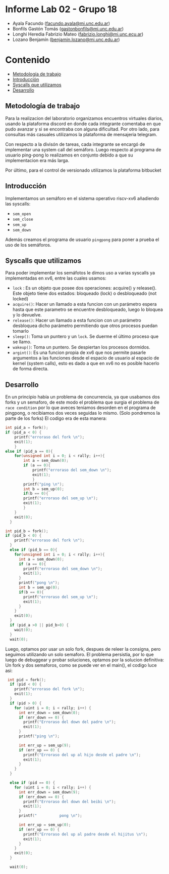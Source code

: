 # Informe Lab 02 - Grupo 18
- Ayala Facundo (facundo.ayala@mi.unc.edu.ar)
- Bonfils Gastón Tomás (gastonbonfils@mi.unc.edu.ar)
- Longhi Heredia Fabrizio Mateo (fabrizio.longhi@mi.unc.ecu.ar)
- Lozano Benjamín (benjamin.lozano@mi.unc.edu.ar)

# Contenido

* [Metodología de trabajo](#Metodología-de-trabajo)
* [Introducción](#Introducción)
* [Syscalls que utilizamos](#Syscalls-que-utilizamos)
* [Desarrollo](#Desarrollo)


## Metodología de trabajo

Para la realizacion del laboratorio organizamos encuentros virtuales diarios, usando la plataforma discord en donde cada integrante comentaba en que pudo avanzar y si se encontraba con alguna dificultad. Por otro lado, para consultas más casuales utilizamos la plataforma de mensajeria telegram.

Con respecto a la divisón de tareas, cada integrante se encargó de implementar una system call del semáforo. Luego respecto al programa de usuario ping-pong lo realizamos en conjunto debido a que su implementacion era más larga.

Por último, para el control de versionado utilizamos la plataforma bitbucket



## Introducción
Implementamos un semáforo en el sistema operativo riscv-xv6 añadiendo las syscalls:
* `sem_open`
* `sem_close`
* `sem_up`
* `sem_down`

Además creamos el programa de usuario `pingpong` para poner a prueba el uso de los semáforos.


## Syscalls que utilizamos
Para poder implementar los semáfotos le dimos uso a varias syscalls ya implementadas en xv6, entre las cuales usamos:
* `lock` : Es un objeto que posee dos operaciones: acquire() y release(). Este objeto tiene dos estados: bloqueado (lock) o desbloqueado (not locked)
* `acquire()`: Hacer un llamado a esta funcion con un parámetro espera hasta que este parametro se encuentre desbloqueado, luego lo bloquea y lo devuelve.
* `release()`: Hacer un llamado a esta funcion con un parámetro desbloquea dicho parámetro permitiendo que otros procesos puedan tomarlo
* `sleep()`: Toma un puntero y un `lock`. Se duerme el último proceso que se llamo.
* `wakeup()`: Toma un puntero. Se despiertan los procesos dormidos.
* `argint()`: Es una funcion propia de xv6 que nos permite pasarle argumentos a las funciones desde el espacio de usuario al espacio de kernel (system calls), esto es dado a que en xv6 no es posible hacerlo de forma directa. 


## Desarrollo
En un principio había un problema de concurrencia, ya que usabamos dos forks y un semaforo, de este modo el problema que surgia el problema de `race condition` por lo que aveces teniamos desorden en el programa de pingpong, o recibiamos dos veces seguidas lo mismo. (Solo pondremos la parte de los forks)
El codigo era de esta manera:
```c
int pid_a = fork();
if (pid_a < 0) {
    printf("erroraso del fork \n");
    exit(1);
    }
else if (pid_a == 0){
    for(unsigned int i = 0; i < rally; i++){
        int a = sem_down(0);
        if (a == 0){
            printf("erroraso del sem_down \n");
            exit(1);
            }
        printf("ping \n");
        int b = sem_up(0);
        if(b == 0){
        printf("erroraso del sem_up \n");
        exit(1);
        }
    }
    exit(0);
  }

int pid_b = fork();
if (pid_b < 0) {
    printf("erroraso del fork \n");
  }
  else if (pid_b == 0){
    for(unsigned int i = 0; i < rally; i++){
      int a = sem_down(0);
      if (a == 0){
        printf("erroraso del sem_down \n");
        exit(1);
      }      
      printf("pong \n");
      int b = sem_up(0);
      if(b == 0){
        printf("erroraso del sem_up \n");
        exit(1);
      }     
    }
    exit(0);
  }
  if (pid_a >0 || pid_b>0) {
    wait(0);
  }
  wait(0); 
```

Luego, optamos por usar un solo fork, despues de releer la consigna, pero seguimos utilizando un solo semaforo. El problema persistia, por lo que luego de debuggear y probar soluciones, optamos por la solucion definitiva: Un fork y dos semaforos, como se puede ver en el main(), el codigo luce asi:

```c 
 int pid = fork();
  if (pid < 0) {
    printf("erroraso del fork \n");
    exit(1);
  }
  if (pid > 0) { 
    for (uint i = 0; i < rally; i++) {
      int err_down = sem_down(0);      
      if (err_down == 0) {
        printf("Erroraso del down del padre \n");
        exit(1);
      }
      printf("ping \n"); 

      int err_up = sem_up(9);        
      if (err_up == 0) {
        printf("Erroraso del up al hijo desde el padre \n");
        exit(1);
      }
    } 
  }

  else if (pid == 0) {
    for (uint i = 0; i < rally; i++) {
      int err_down = sem_down(9);    
      if (err_down == 0) {
        printf("Erroraso del down del beibi \n");
        exit(1);
      }
      printf("          pong \n"); 

      int err_up = sem_up(0);   
      if (err_up == 0) {
        printf("Erroraso del up al padre desde el hijitus \n");
        exit(1);
      }
    } 
    exit(0); 
  }

  wait(0);
```

